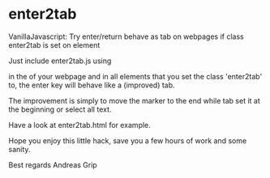 # enter2tab
VanillaJavascript: Try enter/return behave as tab on webpages if class enter2tab is set on element

Just include enter2tab.js using 
<script src="enter2tab.js"></script> in the <head></head> of your webpage and in all elements that you set the class 'enter2tab' to, the enter key will behave like a (improved) tab.
The improvement is simply to move the marker to the end while tab set it at the beginning or select all text.

Have a look at enter2tab.html for example.

Hope you enjoy this little hack, save you a few hours of work and some sanity.

Best regards
Andreas Grip
